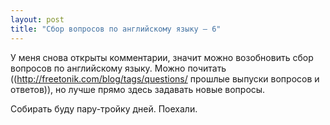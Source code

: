 ```yaml
---
layout: post
title: "Сбор вопросов по английскому языку — 6"
---
```

У меня снова открыты комментарии, значит можно возобновить сбор вопросов по английскому языку. Можно почитать ((http://freetonik.com/blog/tags/questions/ прошлые выпуски вопросов и ответов)), но лучше прямо здесь задавать новые вопросы.

Собирать буду пару-тройку дней. Поехали.
